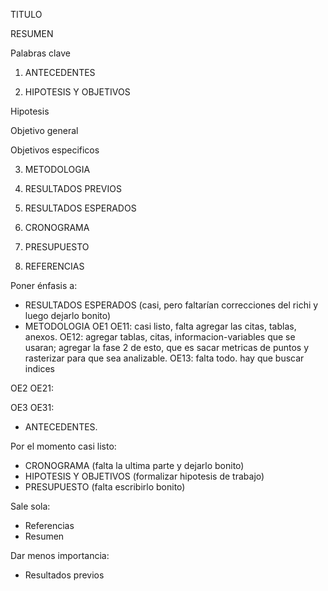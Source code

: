 TITULO

RESUMEN

Palabras clave

1. ANTECEDENTES

2. HIPOTESIS Y OBJETIVOS

Hipotesis

Objetivo general

Objetivos especificos

3. METODOLOGIA

4. RESULTADOS PREVIOS

5. RESULTADOS ESPERADOS

6. CRONOGRAMA

7. PRESUPUESTO

8. REFERENCIAS




Poner énfasis a:
- RESULTADOS ESPERADOS (casi, pero faltarían correcciones del richi y luego dejarlo bonito)
- METODOLOGIA
OE1 
OE11: casi listo, falta agregar las citas, tablas, anexos.
OE12: agregar tablas, citas, informacion-variables que se usaran; agregar la fase 2 de esto, que es sacar metricas de puntos y rasterizar para que sea analizable. 
OE13: falta todo. hay que buscar indices

OE2
OE21: 

OE3
OE31:

- ANTECEDENTES.

Por el momento casi listo: 
- CRONOGRAMA (falta la ultima parte y dejarlo bonito)
- HIPOTESIS Y OBJETIVOS (formalizar hipotesis de trabajo)
- PRESUPUESTO (falta escribirlo bonito)

Sale sola:

- Referencias
- Resumen

Dar menos importancia: 
- Resultados previos
